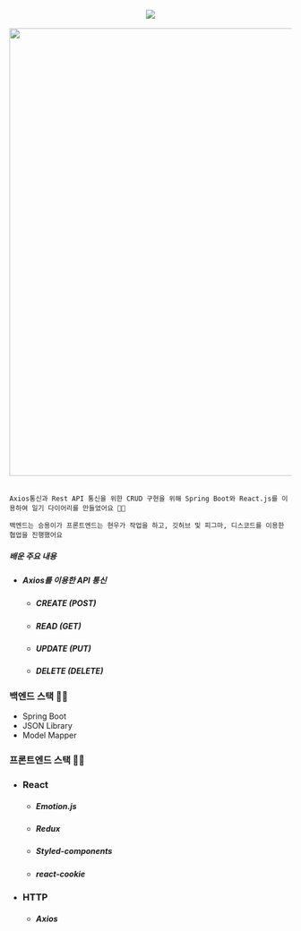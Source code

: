 
<div align="center">
  <br/>
  <img src="https://user-images.githubusercontent.com/19422885/211190450-ac8ffce1-4d26-482a-9498-edd21f02879f.png"/>
  <br/>
  <br/>
  <img src="https://user-images.githubusercontent.com/19422885/211190477-f042b6e3-4e3c-4aeb-9363-5fedad919c81.gif" style="width:800px;" />
</div>

<br/>

```Axios통신과 Rest API 통신을 위한 CRUD 구현을 위해 Spring Boot와 React.js를 이용하여 일기 다이어리를 만들었어요 👏🏻```

```백엔드는 승용이가 프론트엔드는 현우가 작업을 하고, 깃허브 및 피그마, 디스코드를 이용한 협업을 진행했어요```


##### 배운 주요 내용
- ##### Axios를 이용한 API 통신
  - ##### CREATE (POST)
  - ##### READ (GET)
  - ##### UPDATE (PUT)
  - ##### DELETE (DELETE)

### 백엔드 스택 👏🏻
- Spring Boot
- JSON Library
- Model Mapper


### 프론트엔드 스택 👏🏻
- ### React
  - ##### Emotion.js
  - ##### Redux
  - ##### Styled-components
  - ##### react-cookie
- ### HTTP
  - ##### Axios
 
  
